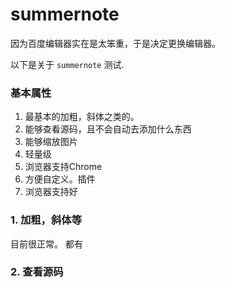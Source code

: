 #  summernote

因为百度编辑器实在是太笨重，于是决定更换编辑器。

以下是关于 `summernote` 测试.

###  基本属性

1. 最基本的加粗，斜体之类的。
2. 能够查看源码，且不会自动去添加什么东西
3. 能够缩放图片
4. 轻量级
5. 浏览器支持Chrome
6. 方便自定义。插件
7. 浏览器支持好


### 1. 加粗，斜体等

目前很正常。 都有

### 2. 查看源码


